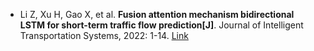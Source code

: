 * Li Z, Xu H, Gao X, et al. <b>Fusion attention mechanism bidirectional LSTM for short-term traffic flow prediction[J]</b>. Journal of Intelligent Transportation Systems, 2022: 1-14. [Link](https://www.tandfonline.com/doi/abs/10.1080/15472450.2022.2142049)
